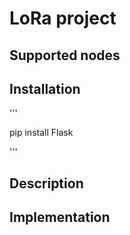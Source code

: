 # LoRa project

## Supported nodes

## Installation

'''

pip install Flask

'''

## Description

## Implementation
